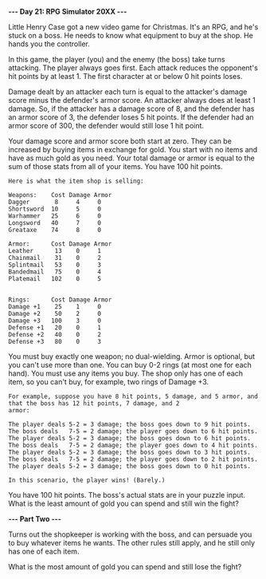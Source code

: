 **--- Day 21: RPG Simulator 20XX ---**

Little Henry Case got a new video game for Christmas. It's an RPG, and he's stuck on a boss. He needs to know what
equipment to buy at the shop. He hands you the controller.

In this game, the player (you) and the enemy (the boss) take turns attacking. The player always goes first. Each attack
reduces the opponent's hit points by at least 1. The first character at or below 0 hit points loses.

Damage dealt by an attacker each turn is equal to the attacker's damage score minus the defender's armor score. An
attacker always does at least 1 damage. So, if the attacker has a damage score of 8, and the defender has an armor score
of 3, the defender loses 5 hit points. If the defender had an armor score of 300, the defender would still lose 1 hit
point.

Your damage score and armor score both start at zero. They can be increased by buying items in exchange for gold. You
start with no items and have as much gold as you need. Your total damage or armor is equal to the sum of those stats
from all of your items. You have 100 hit points.

```
Here is what the item shop is selling:

Weapons:    Cost Damage Armor
Dagger       8     4     0
Shortsword  10     5     0
Warhammer   25     6     0
Longsword   40     7     0
Greataxe    74     8     0

Armor:      Cost Damage Armor
Leather      13    0     1
Chainmail    31    0     2
Splintmail   53    0     3
Bandedmail   75    0     4
Platemail   102    0     5


Rings:      Cost Damage Armor
Damage +1    25    1     0
Damage +2    50    2     0
Damage +3   100    3     0
Defense +1   20    0     1
Defense +2   40    0     2
Defense +3   80    0     3
```

You must buy exactly one weapon; no dual-wielding. Armor is optional, but you can't use more than one. You can buy 0-2
rings (at most one for each hand). You must use any items you buy. The shop only has one of each item, so you can't buy,
for example, two rings of Damage +3.

```
For example, suppose you have 8 hit points, 5 damage, and 5 armor, and that the boss has 12 hit points, 7 damage, and 2
armor:

The player deals 5-2 = 3 damage; the boss goes down to 9 hit points.
The boss deals   7-5 = 2 damage; the player goes down to 6 hit points.
The player deals 5-2 = 3 damage; the boss goes down to 6 hit points.
The boss deals   7-5 = 2 damage; the player goes down to 4 hit points.
The player deals 5-2 = 3 damage; the boss goes down to 3 hit points.
The boss deals   7-5 = 2 damage; the player goes down to 2 hit points.
The player deals 5-2 = 3 damage; the boss goes down to 0 hit points.

In this scenario, the player wins! (Barely.)
```

You have 100 hit points. The boss's actual stats are in your puzzle input. What is the least amount of gold you can
spend and still win the fight?

**--- Part Two ---**

Turns out the shopkeeper is working with the boss, and can persuade you to buy whatever items he wants. The other rules
still apply, and he still only has one of each item.

What is the most amount of gold you can spend and still lose the fight?
